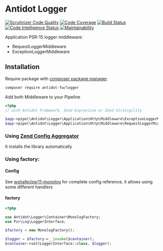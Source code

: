 Antidot Logger
==============

[![Scrutinizer Code Quality](https://scrutinizer-ci.com/g/kpicaza/antidot-logger/badges/quality-score.png?b=master)](https://scrutinizer-ci.com/g/kpicaza/antidot-logger/?branch=master)
[![Code Coverage](https://scrutinizer-ci.com/g/kpicaza/antidot-logger/badges/coverage.png?b=master)](https://scrutinizer-ci.com/g/kpicaza/antidot-logger/?branch=master)
[![Build Status](https://scrutinizer-ci.com/g/kpicaza/antidot-logger/badges/build.png?b=master)](https://scrutinizer-ci.com/g/kpicaza/antidot-logger/build-status/master)
[![Code Intelligence Status](https://scrutinizer-ci.com/g/kpicaza/antidot-logger/badges/code-intelligence.svg?b=master)](https://scrutinizer-ci.com/code-intelligence)
[![Maintainability](https://api.codeclimate.com/v1/badges/dd5349c19f7991e3fa95/maintainability)](https://codeclimate.com/github/kpicaza/antidot-logger/maintainability)

Application PSR-15 logger middleware:

* RequestLoggerMiddleware
* ExceptionLoggerMiddleware

## Installation

Require package with [composer package manager](https://getcomposer.org/download/).

````bash
composer require antidot-fw/logger
````

Add both Middleware to your Pipeline

````php
<?php
// with Antidot Framework, Zend Expressive or Zend Stratigility

$app->pipe(\Antidot\Logger\Application\Http\Middleware\ExceptionLoggerMiddleware::class);
$app->pipe(\Antidot\Logger\Application\Http\Middleware\RequestLoggerMiddleware::class);
````

### Using [Zend Config Aggregator](https://framework.zend.com/blog/2017-04-20-config-aggregator.html)

It installs the library automatically

### Using factory:

#### Config

See [wshafer/psr11-monolog](https://github.com/wshafer/psr11-monolog) for complete config reference, it allows using some different handlers

#### factory

````php
<?php

use Antidot\Logger\Container\MonologFactory;
use Psr\Log\LoggerInterface;

$factory = new MonologFactory();

$logger = $factory->__invoke($container);
$container->set(LoggerInterface::class, $logger);
````
